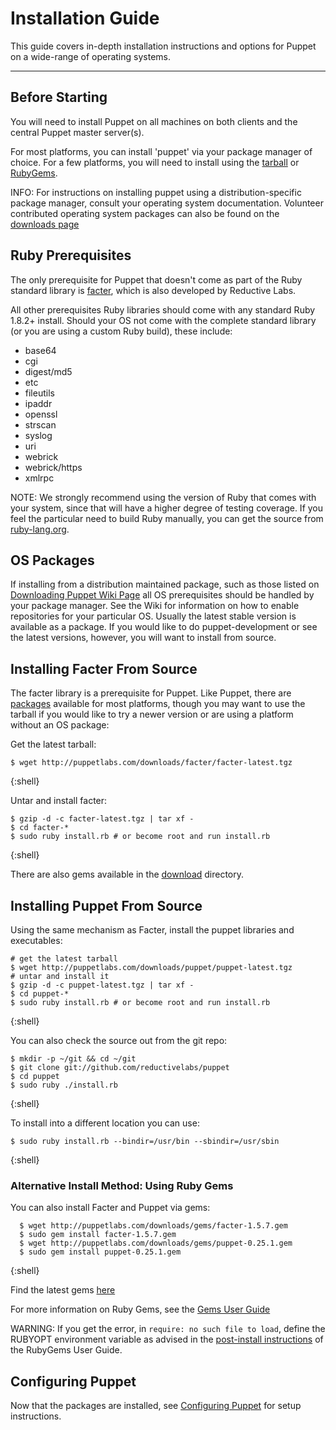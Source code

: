 Installation Guide
==================

This guide covers in-depth installation instructions and options for Puppet on
a wide-range of operating systems.

* * *

Before Starting
---------------

You will need to install Puppet on all machines on both clients
and the central Puppet master server(s).

For most platforms, you can install 'puppet' via your package
manager of choice.  For a few platforms, you will need to install
using the [tarball](http://www.puppetlabs.com/downloads/puppet/) or
[RubyGems](http://www.puppetlabs.com/downloads/gems/).

INFO: For instructions on installing puppet using a distribution-specific package manager, consult your operating system documentation.  Volunteer contributed operating system packages can also be found on the [downloads page](http://puppetlabs.com/trac/puppet/wiki/DownloadingPuppet)

Ruby Prerequisites
------------------

The only prerequisite for Puppet that doesn't come as part of the
Ruby standard library is
[facter](http://www.puppetlabs.com/projects/facter/index.html),
which is also developed by Reductive Labs.

All other prerequisites Ruby libraries should come with any standard Ruby 1.8.2+ install.  Should your OS not come with the complete standard
library (or you are using a custom Ruby build), these include:

* base64
* cgi
* digest/md5
* etc
* fileutils
* ipaddr
* openssl
* strscan
* syslog
* uri
* webrick
* webrick/https
* xmlrpc

NOTE: We strongly recommend using the version of Ruby that comes with your system, since that will have a higher degree of testing coverage.
If you feel the particular need to build Ruby manually, you can get the source from [ruby-lang.org](http://ruby-lang.org/).

OS Packages
-----------

If installing from a distribution maintained package, such as those listed on [Downloading Puppet Wiki Page](http://puppetlabs.com/trac/puppet/wiki/DownloadingPuppet) all OS prerequisites should be handled by your package manager.  See the Wiki for information on how to enable repositories for your particular OS.  Usually the latest stable version is available as a package.  If you would like to do puppet-development or see the latest versions, however, you will want to install from source.


Installing Facter From Source
-----------------------------

The facter library is a prerequisite for Puppet. Like Puppet, there are
[packages](http://projects.puppetlabs.com/projects/puppet/wiki/Downloading_Puppet)
available for most platforms, though you may want to use the
tarball if you would like to try a newer version or are using
a platform without an OS package:

Get the latest tarball:
    
    $ wget http://puppetlabs.com/downloads/facter/facter-latest.tgz
{:shell}

Untar and install facter:

    $ gzip -d -c facter-latest.tgz | tar xf -
    $ cd facter-*
    $ sudo ruby install.rb # or become root and run install.rb
{:shell}

There are also gems available in the
[download](http://www.puppetlabs.com/downloads/) directory.

Installing Puppet From Source
-----------------------------

Using the same mechanism as Facter, install the puppet libraries and
executables:

    # get the latest tarball
    $ wget http://puppetlabs.com/downloads/puppet/puppet-latest.tgz
    # untar and install it
    $ gzip -d -c puppet-latest.tgz | tar xf -
    $ cd puppet-*
    $ sudo ruby install.rb # or become root and run install.rb
{:shell}

You can also check the source out from the git repo:

    $ mkdir -p ~/git && cd ~/git
    $ git clone git://github.com/reductivelabs/puppet
    $ cd puppet
    $ sudo ruby ./install.rb
{:shell}

To install into a different location you can use:

    $ sudo ruby install.rb --bindir=/usr/bin --sbindir=/usr/sbin
{:shell}

### Alternative Install Method: Using Ruby Gems

You can also install Facter and Puppet via gems:

      $ wget http://puppetlabs.com/downloads/gems/facter-1.5.7.gem
      $ sudo gem install facter-1.5.7.gem
      $ wget http://puppetlabs.com/downloads/gems/puppet-0.25.1.gem
      $ sudo gem install puppet-0.25.1.gem
{:shell}

Find the latest gems
[here](http://puppetlabs.com/downloads/gems/)

For more information on Ruby Gems, see the
[Gems User Guide](http://docs.rubygems.org/read/book/1)

WARNING: If you get the error, in `require: no such file to load`, define the RUBYOPT environment variable as advised in the
[post-install instructions](http://docs.rubygems.org/read/chapter/3#page70)
of the RubyGems User Guide.

Configuring Puppet
------------------

Now that the packages are installed, see [Configuring Puppet](./configuring.html) for setup instructions.

